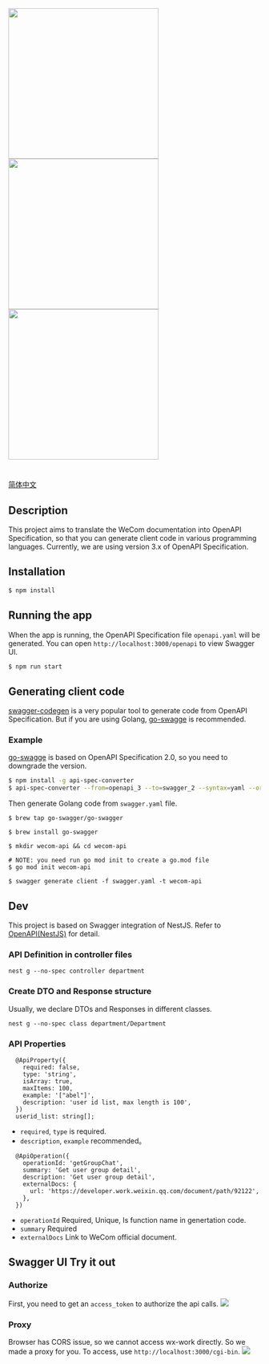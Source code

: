 <img src="https://wwcdn.weixin.qq.com/node/wework/images/logo.c768c756ab.png" width="300">
<img src="https://www.openapis.org/wp-content/uploads/sites/3/2018/02/OpenAPI_Logo_Pantone-1.png" width="300">
<img src="https://raw.githubusercontent.com/swagger-api/swagger.io/wordpress/images/assets/SWU-logo-clr.png" width="300">

#

[简体中文](./README_ZH.md)

## Description

This project aims to translate the WeCom documentation into OpenAPI Specification, so that you can generate client code in various programming languages. Currently, we are using version 3.x of OpenAPI Specification.

## Installation

```bash
$ npm install
```

## Running the app

When the app is running, the OpenAPI Specification file `openapi.yaml` will be generated. You can open `http://localhost:3000/openapi` to view Swagger UI.

```bash
$ npm run start
```

## Generating client code

[swagger-codegen](https://github.com/swagger-api/swagger-codegen) is a very popular tool to generate code from OpenAPI Specification. But if you are using Golang, [go-swagge](https://github.com/go-swagger/go-swagger) is recommended.

### Example

[go-swagge](https://github.com/go-swagger/go-swagger) is based on OpenAPI Specification 2.0, so you
need to downgrade the version.

```bash
$ npm install -g api-spec-converter
$ api-spec-converter --from=openapi_3 --to=swagger_2 --syntax=yaml --order=alpha ./openapi.yaml > swagger.yaml
```

Then generate Golang code from `swagger.yaml` file.

```
$ brew tap go-swagger/go-swagger

$ brew install go-swagger

$ mkdir wecom-api && cd wecom-api

# NOTE: you need run go mod init to create a go.mod file
$ go mod init wecom-api

$ swagger generate client -f swagger.yaml -t wecom-api
```

## Dev

This project is based on Swagger integration of NestJS. Refer to [OpenAPI(NestJS)](https://docs.nestjs.com/openapi/introduction) for detail.

### API Definition in controller files

```
nest g --no-spec controller department
```

### Create DTO and Response structure

Usually, we declare DTOs and Responses in different classes.

```
nest g --no-spec class department/Department
```

### API Properties

```
  @ApiProperty({
    required: false,
    type: 'string',
    isArray: true,
    maxItems: 100,
    example: '["abel"]',
    description: 'user id list, max length is 100',
  })
  userid_list: string[];
```

- `required`, `type` is required.
- `description`, `example` recommended。

```
  @ApiOperation({
    operationId: 'getGroupChat',
    summary: 'Get user group detail',
    description: 'Get user group detail',
    externalDocs: {
      url: 'https://developer.work.weixin.qq.com/document/path/92122',
    },
  })
```

- `operationId` Required, Unique, Is function name in genertation code.
- `summary` Required
- `externalDocs` Link to WeCom official document.

## Swagger UI Try it out

### Authorize

First, you need to get an `access_token` to authorize the api calls.
![](./screenshot/authorize_step.png)

### Proxy

Browser has CORS issue, so we cannot access wx-work directly. So we made a proxy for you. To access, use `http://localhost:3000/cgi-bin`.
![](./screenshot/proxy_step.png)
